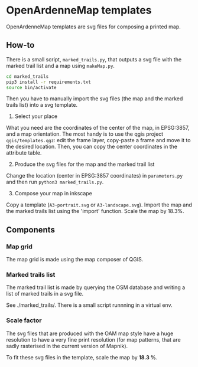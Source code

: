 OpenArdenneMap templates
========================


OpenArdenneMap templates are svg files for composing a printed map.

## How-to


There is a small script, `marked_trails.py`, that outputs a svg file with the marked trail list and a map using `makeMap.py`.

```bash
cd marked_trails
pip3 install -r requirements.txt
source bin/activate
```

Then you have to manually import the svg files (the map and the marked trails list) into a svg template.



1) Select your place

What you need are the coordinates of the center of the map, in EPSG:3857, and a map orientation. The most handy is to use the qgis project `qgis/templates.qgz`: edit the frame layer, copy-paste a frame and move it to the desired location. Then, you can copy the center coordinates in the attribute table.

2) Produce the svg files for the map and the marked trail list

Change the location (center in EPSG:3857 coordinates) in `parameters.py` and then run `python3 marked_trails.py`.


3) Compose your map in inkscape

Copy a template (`A3-portrait.svg` or `A3-landscape.svg`). Import the map and the marked trails list using the 'import' function. Scale the map by 18.3%.


## Components

### Map grid

The map grid is made using the map composer of QGIS.

### Marked trails list

The marked trail list is made by querying the OSM database and writing a list of marked trails in a svg file.

See ./marked_trails/. There is a small script runnning in a virtual env.

### Scale factor

The svg files that are produced with the OAM map style have a huge resolution to have a very fine print resolution (for map patterns, that are sadly rasterised in the current version of Mapnik).

To fit these svg files in the template, scale the map by **18.3 %**.


